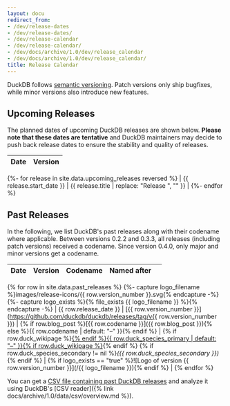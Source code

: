 ```yaml
---
layout: docu
redirect_from:
- /dev/release-dates
- /dev/release-dates/
- /dev/release-calendar
- /dev/release-calendar/
- /dev/docs/archive/1.0/dev/release_calendar
- /dev/docs/archive/1.0/dev/release_calendar/
title: Release Calendar
---
```


DuckDB follows [semantic versioning](https://semver.org/spec/v2.0.0.html).
Patch versions only ship bugfixes, while minor versions also introduce new features.

## Upcoming Releases

The planned dates of upcoming DuckDB releases are shown below.
**Please note that these dates are tentative** and DuckDB maintainers may decide to push back release dates to ensure the stability and quality of releases.

<div class="narrow_table"></div>

<!-- markdownlint-disable MD055 MD056 -->

| Date | Version |
|:-----|--------:|
{%- for release in site.data.upcoming_releases reversed %}
| {{ release.start_date }} | {{ release.title | replace: "Release ", "" }} |
{%- endfor %}

<!-- markdownlint-enable MD055 MD056 -->

## Past Releases

<div class="narrow_table"></div>

In the following, we list DuckDB's past releases along with their codename where applicable.
Between versions 0.2.2 and 0.3.3, all releases (including patch versions) received a codename.
Since version 0.4.0, only major and minor versions get a codename.

<!-- markdownlint-disable MD055 MD056 -->

| Date | Version | Codename | Named after |      |
|:-----|--------:|----------|-------------|------|
{% for row in site.data.past_releases %}
    {%- capture logo_filename %}images/release-icons/{{ row.version_number }}.svg{% endcapture -%}
    {%- capture logo_exists %}{% file_exists {{ logo_filename }} %}{% endcapture -%}
    | {{ row.release_date }} | [{{ row.version_number }}](https://github.com/duckdb/duckdb/releases/tag/v{{ row.version_number }}) | {% if row.blog_post %}[{{ row.codename }}]({{ row.blog_post }}){% else %}{{ row.codename | default: "–" }}{% endif %} | {% if row.duck_wikipage %}<a href="{{ row.duck_wikipage }}">{% endif %}{{ row.duck_species_primary | default: "–" }}{% if row.duck_wikipage %}</a>{% endif %} {% if row.duck_species_secondary != nil %}_({{ row.duck_species_secondary }})_{% endif %} | {% if logo_exists == "true" %}![Logo of version {{ row.version_number }}](/{{ logo_filename }}){% endif %} |
{% endfor %}

<!-- markdownlint-enable MD055 MD056 -->

You can get a [CSV file containing past DuckDB releases](/data/duckdb-releases.csv) and analyze it using DuckDB's [CSV reader]({% link docs/archive/1.0/data/csv/overview.md %}).
<!-- This also [works in the online DuckDB shell](https://shell.duckdb.org/#queries=v0,SELECT-release_date%2C-version_number%2C-codename%2C-duck_species_primary%2C-duck_species_secondary%0AFROM-'https%3A%2F%2Fduckdb.org%2Fdata%2Fduckdb%20releases.csv'~). -->